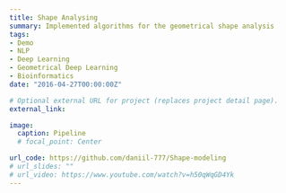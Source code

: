 ```yaml
---
title: Shape Analysing
summary: Implemented algorithms for the geometrical shape analysis
tags:
- Demo
- NLP
- Deep Learning
- Geometrical Deep Learning
- Bioinformatics
date: "2016-04-27T00:00:00Z"

# Optional external URL for project (replaces project detail page).
external_link: 

image:
  caption: Pipeline
  # focal_point: Center

url_code: https://github.com/daniil-777/Shape-modeling
# url_slides: ""
# url_video: https://www.youtube.com/watch?v=h50qWqGD4Yk
---
```

